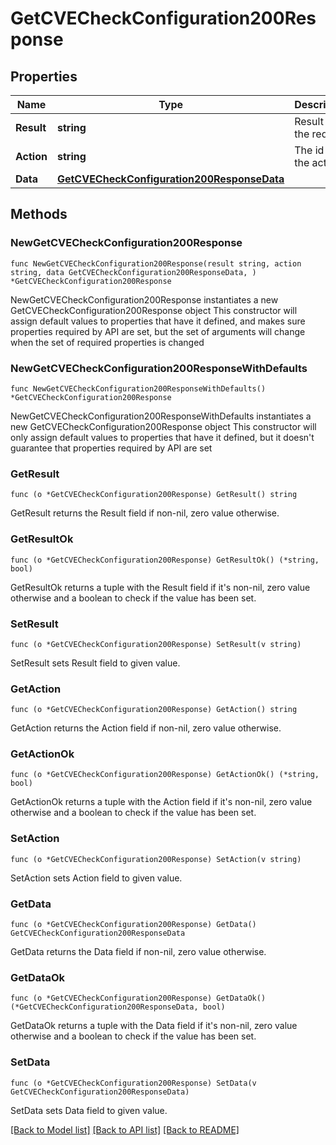 # GetCVECheckConfiguration200Response

## Properties

Name | Type | Description | Notes
------------ | ------------- | ------------- | -------------
**Result** | **string** | Result of the request | 
**Action** | **string** | The id of the action | 
**Data** | [**GetCVECheckConfiguration200ResponseData**](GetCVECheckConfiguration200ResponseData.md) |  | 

## Methods

### NewGetCVECheckConfiguration200Response

`func NewGetCVECheckConfiguration200Response(result string, action string, data GetCVECheckConfiguration200ResponseData, ) *GetCVECheckConfiguration200Response`

NewGetCVECheckConfiguration200Response instantiates a new GetCVECheckConfiguration200Response object
This constructor will assign default values to properties that have it defined,
and makes sure properties required by API are set, but the set of arguments
will change when the set of required properties is changed

### NewGetCVECheckConfiguration200ResponseWithDefaults

`func NewGetCVECheckConfiguration200ResponseWithDefaults() *GetCVECheckConfiguration200Response`

NewGetCVECheckConfiguration200ResponseWithDefaults instantiates a new GetCVECheckConfiguration200Response object
This constructor will only assign default values to properties that have it defined,
but it doesn't guarantee that properties required by API are set

### GetResult

`func (o *GetCVECheckConfiguration200Response) GetResult() string`

GetResult returns the Result field if non-nil, zero value otherwise.

### GetResultOk

`func (o *GetCVECheckConfiguration200Response) GetResultOk() (*string, bool)`

GetResultOk returns a tuple with the Result field if it's non-nil, zero value otherwise
and a boolean to check if the value has been set.

### SetResult

`func (o *GetCVECheckConfiguration200Response) SetResult(v string)`

SetResult sets Result field to given value.


### GetAction

`func (o *GetCVECheckConfiguration200Response) GetAction() string`

GetAction returns the Action field if non-nil, zero value otherwise.

### GetActionOk

`func (o *GetCVECheckConfiguration200Response) GetActionOk() (*string, bool)`

GetActionOk returns a tuple with the Action field if it's non-nil, zero value otherwise
and a boolean to check if the value has been set.

### SetAction

`func (o *GetCVECheckConfiguration200Response) SetAction(v string)`

SetAction sets Action field to given value.


### GetData

`func (o *GetCVECheckConfiguration200Response) GetData() GetCVECheckConfiguration200ResponseData`

GetData returns the Data field if non-nil, zero value otherwise.

### GetDataOk

`func (o *GetCVECheckConfiguration200Response) GetDataOk() (*GetCVECheckConfiguration200ResponseData, bool)`

GetDataOk returns a tuple with the Data field if it's non-nil, zero value otherwise
and a boolean to check if the value has been set.

### SetData

`func (o *GetCVECheckConfiguration200Response) SetData(v GetCVECheckConfiguration200ResponseData)`

SetData sets Data field to given value.



[[Back to Model list]](../README.md#documentation-for-models) [[Back to API list]](../README.md#documentation-for-api-endpoints) [[Back to README]](../README.md)


